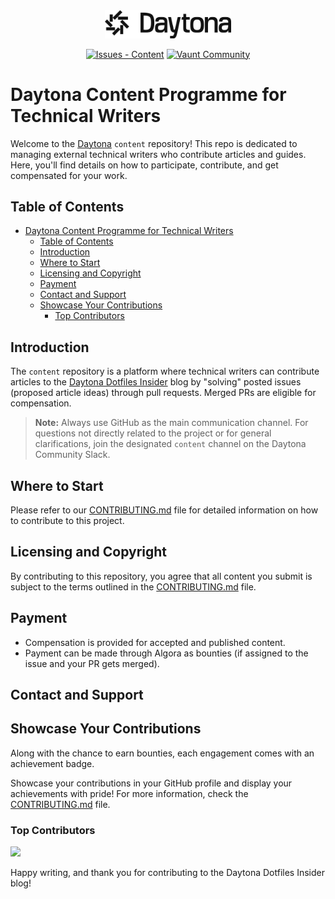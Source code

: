 <div align="center">
  <picture>
    <source media="(prefers-color-scheme: dark)" srcset="https://github.com/daytonaio/daytona/raw/main/assets/images/Daytona-logotype-white.png">
    <img alt="Daytona logo" src="https://github.com/daytonaio/daytona/raw/main/assets/images/Daytona-logotype-black.png" width="40%">
  </picture>
</div>

<div align="center">

[![Issues - Content](https://img.shields.io/github/issues/daytonaio/content)](https://github.com/daytonaio/content/issues)
[![Vaunt Community](https://api.vaunt.dev/v1/github/entities/daytonaio/repositories/content/badges/community)](https://community.vaunt.dev/board/daytonaio/repository/content)

</div>

# Daytona Content Programme for Technical Writers

Welcome to the [Daytona](https://www.daytona.io) `content` repository! This repo is dedicated to managing external technical writers who contribute articles and guides. Here, you'll find details on how to participate, contribute, and get compensated for your work.

## Table of Contents

- [Daytona Content Programme for Technical Writers](#daytona-content-programme-for-technical-writers)
  - [Table of Contents](#table-of-contents)
  - [Introduction](#introduction)
  - [Where to Start](#where-to-start)
  - [Licensing and Copyright](#licensing-and-copyright)
  - [Payment](#payment)
  - [Contact and Support](#contact-and-support)
  - [Showcase Your Contributions](#showcase-your-contributions)
    - [Top Contributors](#top-contributors)

## Introduction
The `content` repository is a platform where technical writers can contribute articles to the [Daytona Dotfiles Insider](https://www.daytona.io/dotfiles/) blog by "solving" posted issues (proposed article ideas) through pull requests. Merged PRs are eligible for compensation.

> **Note:** Always use GitHub as the main communication channel. For questions not directly related to the project or for general clarifications, join the designated `content` channel on the Daytona Community Slack.

## Where to Start
Please refer to our [CONTRIBUTING.md](CONTRIBUTING.md) file for detailed information on how to contribute to this project.

## Licensing and Copyright
By contributing to this repository, you agree that all content you submit is subject to the terms outlined in the [CONTRIBUTING.md](CONTRIBUTING.md) file.

## Payment
- Compensation is provided for accepted and published content.
- Payment can be made through Algora as bounties (if assigned to the issue and your PR gets merged).

## Contact and Support

## Showcase Your Contributions
Along with the chance to earn bounties, each engagement comes with an achievement badge.

Showcase your contributions in your GitHub profile and display your achievements with pride! For more information, check the [CONTRIBUTING.md](CONTRIBUTING.md) file.

### Top Contributors
<p>
  <img src="https://api.vaunt.dev/v1/github/entities/daytonaio/repositories/content/contributors?format=svg&limit=10" width="600" />
</p>

Happy writing, and thank you for contributing to the Daytona Dotfiles Insider blog!

